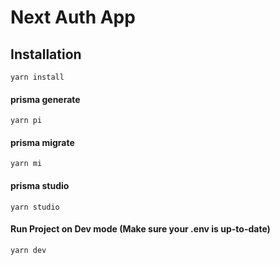 # Next Auth App

## Installation
```shell
yarn install
```

#### prisma generate
```shell
yarn pi
```

#### prisma migrate 
```shell
yarn mi
```

#### prisma studio
```shell
yarn studio
```


#### Run Project on Dev mode (Make sure your .env is up-to-date)
```shell
yarn dev
```